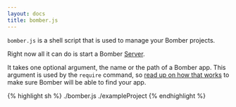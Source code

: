 ```yaml
---
layout: docs
title: bomber.js
---
```


`bomber.js` is a shell script that is used to manage your Bomber projects.

Right now all it can do is start a Bomber [Server](/docs/server.html).

It takes one optional argument, the name or the path of a Bomber app.  This argument is
used by the `require` command, so [read up on how that works](http://nodejs.org/api.html#_modules)
to make sure Bomber will be able to find your app.

{% highlight sh %}
./bomber.js ./exampleProject
{% endhighlight %}
